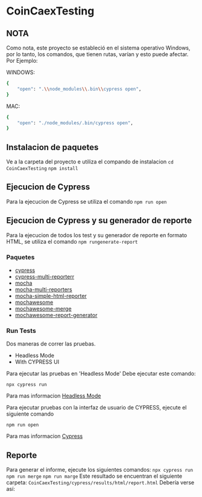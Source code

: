 # CoinCaexTesting
## NOTA
Como nota, este proyecto se estableció en el sistema operativo Windows, por lo tanto, los comandos, que tienen rutas, varían y esto puede afectar.
Por Ejemplo:

WINDOWS:

```sh
{
    "open": ".\\node_modules\\.bin\\cypress open",
}
```

MAC:

```sh
{
    "open": "./node_modules/.bin/cypress open",
}
```
## Instalacion de paquetes
Ve a la carpeta del proyecto e utiliza el compando de instalacion
`cd CoinCaexTesting`
 `npm install`

## Ejecucion de Cypress
Para la ejecucion de Cypress se utiliza el comando `npm run open`

## Ejecucion de Cypress y su generador de reporte
Para la ejecucion de todos los test y su generador de reporte en formato HTML, se utiliza el comando `npm rungenerate-report`


### Paquetes

- [cypress](https://github.com/cypress-io/cypress#readme)
- [cypress-multi-reporterr](https://github.com/you54f/cypress-multi-reporters#readme)
- [mocha](https://github.com/mochajs/mocha#readme)
- [mocha-multi-reporters](https://github.com/stanleyhlng/mocha-multi-reporters#readme)
- [mocha-simple-html-reporter](https://github.com/blond/mocha-simple-html-reporter#readme)
- [mochawesome](https://github.com/adamgruber/mochawesome#readme)
- [mochawesome-merge](https://github.com/Antontelesh/mochawesome-merge#readme)
- [mochawesome-report-generator](https://github.com/adamgruber/mochawesome-report-generator#readme)

### Run Tests

Dos maneras de correr las pruebas.

- Headless Mode
- With CYPRESS UI

Para ejecutar las pruebas en 'Headless Mode' Debe ejecutar este comando:

```
npx cypress run
```

Para mas informacion [Headless Mode](https://docs.cypress.io/guides/guides/command-line.html#cypress-run)

Para ejecutar pruebas con la interfaz de usuario de CYPRESS, ejecute el siguiente comando

```
npm run open
```
Para mas informacion [Cypress](https://docs.cypress.io/guides/overview/why-cypress.html#In-a-nutshell)


## Reporte
Para generar el informe, ejecute los siguientes comandos:
`npx cypress run`
`npm run merge`
`npm run marge`
Este resultado se encuentran el siguiente carpeta: 
`CoinCaexTesting/cypress/results/html/report.html`
Debería verse así: 

